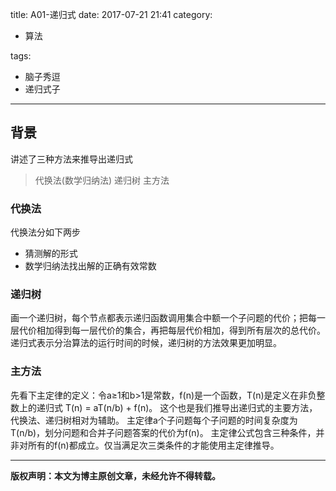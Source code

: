 title: A01-递归式
date: 2017-07-21	21:41
category:

- 算法

tags:

- 脑子秀逗
- 递归式子

------

## 背景

讲述了三种方法来推导出递归式
>代换法(数学归纳法)
>递归树
>主方法
<!-- more -->

### 代换法

代换法分如下两步
- 猜测解的形式
- 数学归纳法找出解的正确有效常数



### 递归树

画一个递归树，每个节点都表示递归函数调用集合中额一个子问题的代价；把每一层代价相加得到每一层代价的集合，再把每层代价相加，得到所有层次的总代价。递归式表示分治算法的运行时间的时候，递归树的方法效果更加明显。


### 主方法
先看下主定律的定义：令a≥1和b>1是常数，f(n)是一个函数，T(n)是定义在非负整数上的递归式 T(n) = aT(n/b) + f(n)。
这个也是我们推导出递归式的主要方法，代换法、递归树相对为辅助。
主定律a个子问题每个子问题的时间复杂度为T(n/b)，划分问题和合并子问题答案的代价为f(n)。
主定律公式包含三种条件，并非对所有的f(n)都成立。仅当满足次三类条件的才能使用主定律推导。


------

**版权声明：本文为博主原创文章，未经允许不得转载。**
